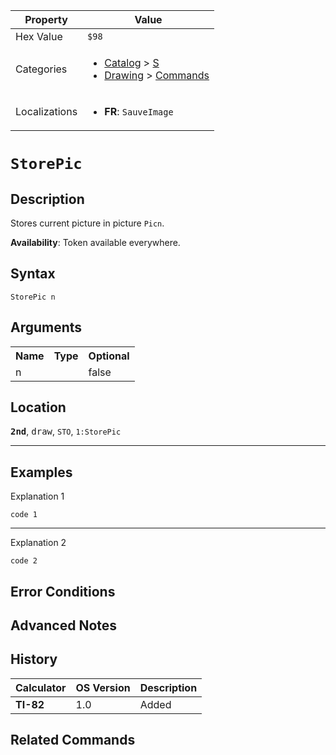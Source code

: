 | Property      | Value |
|---------------|-------|
| Hex Value     | `$98`|
| Categories    | <ul><li>[Catalog](<../categories/Catalog.md>) > [S](<../categories/Catalog.md#S>)</li><li>[Drawing](<../categories/Drawing.md>) > [Commands](<../categories/Drawing.md#Commands>)</li></ul> |
| Localizations | <ul><li><b>FR</b>: `SauveImage `</li></ul> |

# `StorePic `

## Description
Stores current picture in picture `Picn`.


<b>Availability</b>: Token available everywhere.

## Syntax
`StorePic n`

## Arguments
<table>
<tr><th>Name</th><th>Type</th><th>Optional</th></tr>

<tr><td>n</td><td></td><td>false</td></tr>

</table>

## Location
<tt><kbd><b>2nd</b></kbd></tt>, <kbd>draw</kbd>, `STO`, `1:StorePic`
<hr>

## Examples

Explanation 1
```ti-basic
code 1
```
---
Explanation 2
```ti-basic
code 2
```

## Error Conditions


## Advanced Notes


## History
| Calculator | OS Version | Description |
|------------|------------|-------------|
| <b>TI-82</b> | 1.0 | Added |

## Related Commands

